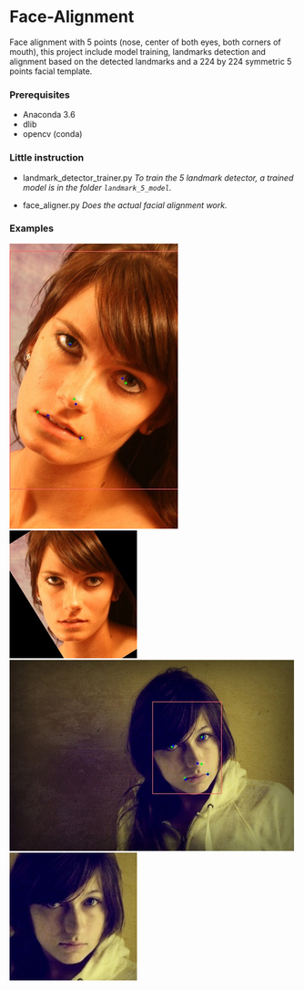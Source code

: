 # Face-Alignment
Face alignment with 5 points (nose, center of both eyes, both corners of mouth), this project include model training, landmarks detection and alignment based on the detected landmarks and a 224 by 224 symmetric 5 points facial template.


### Prerequisites
* Anaconda 3.6
* dlib
* opencv (conda)

### Little instruction
* landmark_detector_trainer.py
_To train the 5 landmark detector, a trained model is in the folder  `landmark_5_model`._

* face_aligner.py
_Does the actual facial alignment work._

### Examples
![Example 1: Before aligning](example_output/flickr_2_image16315_2.jpg)
![Example 1: After aligning](example_output/flickr_2_image16315.jpg)
![Example 2: Before aligning](example_output/flickr_3_image37566_2.jpg )
![Example 2: After aligning](example_output/flickr_3_image37566.jpg )
